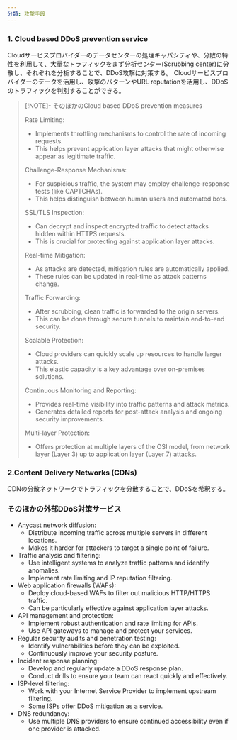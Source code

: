 ```yaml
---
分類: 攻撃手段
---
```


### 1. Cloud based DDoS prevention service
Cloudサービスプロバイダーのデータセンターの処理キャパシティや、分散の特性を利用して、大量なトラフィックをまず分析センター(Scrubbing center)に分散し、それぞれを分析することで、DDoS攻撃に対策する。
Cloudサービスプロバイダーのデータを活用し、攻撃のパターンやURL reputationを活用し、DDoSのトラフィックを判別することができる。

>[!NOTE]- そのほかのCloud based DDoS prevention measures
>
>Rate Limiting:
>- Implements throttling mechanisms to control the rate of incoming requests.
>- This helps prevent application layer attacks that might otherwise appear as legitimate traffic.
>  
>Challenge-Response Mechanisms:
   > - For suspicious traffic, the system may employ challenge-response tests (like CAPTCHAs).
   > - This helps distinguish between human users and automated bots.
   >
>SSL/TLS Inspection:
   > - Can decrypt and inspect encrypted traffic to detect attacks hidden within HTTPS requests.
   > - This is crucial for protecting against application layer attacks.
   >   
>Real-time Mitigation:
   > - As attacks are detected, mitigation rules are automatically applied.
   > - These rules can be updated in real-time as attack patterns change.
   >   
> Traffic Forwarding:
   > - After scrubbing, clean traffic is forwarded to the origin servers.
   > - This can be done through secure tunnels to maintain end-to-end security.
   >   
>Scalable Protection:
   > - Cloud providers can quickly scale up resources to handle larger attacks.
   > - This elastic capacity is a key advantage over on-premises solutions.
   >   
>Continuous Monitoring and Reporting:
   > - Provides real-time visibility into traffic patterns and attack metrics.
   > - Generates detailed reports for post-attack analysis and ongoing security improvements.
   >   
> Multi-layer Protection:
   > - Offers protection at multiple layers of the OSI model, from network layer (Layer 3) up to application layer (Layer 7) attacks.
   

### 2.Content Delivery Networks (CDNs)
CDNの分散ネットワークでトラフィックを分散することで、DDoSを希釈する。

### そのほかの外部DDoS対策サービス
- Anycast network diffusion:
    - Distribute incoming traffic across multiple servers in different locations.
    - Makes it harder for attackers to target a single point of failure.
- Traffic analysis and filtering:
    - Use intelligent systems to analyze traffic patterns and identify anomalies.
    - Implement rate limiting and IP reputation filtering.
- Web application firewalls (WAFs):
    - Deploy cloud-based WAFs to filter out malicious HTTP/HTTPS traffic.
    - Can be particularly effective against application layer attacks.
- API management and protection:
    - Implement robust authentication and rate limiting for APIs.
    - Use API gateways to manage and protect your services.
- Regular security audits and penetration testing:
    - Identify vulnerabilities before they can be exploited.
    - Continuously improve your security posture.
- Incident response planning:
    - Develop and regularly update a DDoS response plan.
    - Conduct drills to ensure your team can react quickly and effectively.
- ISP-level filtering:
    - Work with your Internet Service Provider to implement upstream filtering.
    - Some ISPs offer DDoS mitigation as a service.
- DNS redundancy:
    - Use multiple DNS providers to ensure continued accessibility even if one provider is attacked.